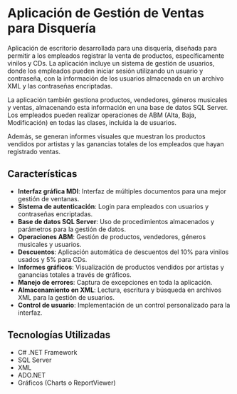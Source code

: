 # Aplicación de Gestión de Ventas para Disquería

Aplicación de escritorio desarrollada para una disquería, diseñada para permitir a los empleados registrar la venta de productos, específicamente vinilos y CDs. La aplicación incluye un sistema de gestión de usuarios, donde los empleados pueden iniciar sesión utilizando un usuario y contraseña, con la información de los usuarios almacenada en un archivo XML y las contraseñas encriptadas.

La aplicación también gestiona productos, vendedores, géneros musicales y ventas, almacenando esta información en una base de datos SQL Server. Los empleados pueden realizar operaciones de ABM (Alta, Baja, Modificación) en todas las clases, incluida la de usuarios.

Además, se generan informes visuales que muestran los productos vendidos por artistas y las ganancias totales de los empleados que hayan registrado ventas.

## Características

- **Interfaz gráfica MDI**: Interfaz de múltiples documentos para una mejor gestión de ventanas.
- **Sistema de autenticación**: Login para empleados con usuarios y contraseñas encriptadas.
- **Base de datos SQL Server**: Uso de procedimientos almacenados y parámetros para la gestión de datos.
- **Operaciones ABM**: Gestión de productos, vendedores, géneros musicales y usuarios.
- **Descuentos**: Aplicación automática de descuentos del 10% para vinilos usados y 5% para CDs.
- **Informes gráficos**: Visualización de productos vendidos por artistas y ganancias totales a través de gráficos.
- **Manejo de errores**: Captura de excepciones en toda la aplicación.
- **Almacenamiento en XML**: Lectura, escritura y búsqueda en archivos XML para la gestión de usuarios.
- **Control de usuario**: Implementación de un control personalizado para la interfaz.

## Tecnologías Utilizadas

- C# .NET Framework
- SQL Server
- XML
- ADO.NET
- Gráficos (Charts o ReportViewer)
